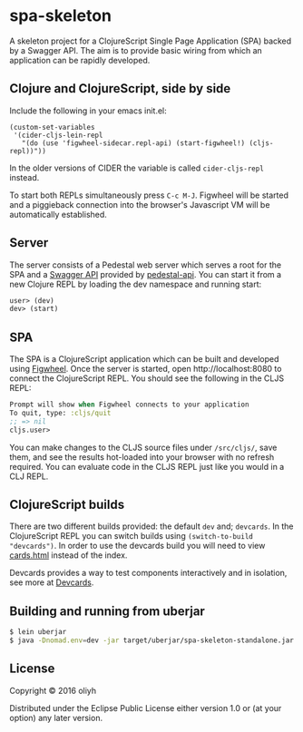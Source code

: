 # spa-skeleton

A skeleton project for a ClojureScript Single Page Application (SPA) backed by a Swagger API.
The aim is to provide basic wiring from which an application can be rapidly developed.

## Clojure and ClojureScript, side by side

Include the following in your emacs init.el:
```
(custom-set-variables
 '(cider-cljs-lein-repl
   "(do (use 'figwheel-sidecar.repl-api) (start-figwheel!) (cljs-repl))"))
```

In the older versions of CIDER the variable is called `cider-cljs-repl` instead.

To start both REPLs simultaneously press `C-c M-J`.
Figwheel will be started and a piggieback connection into the browser's Javascript VM will be automatically established.

## Server

The server consists of a Pedestal web server which serves a root for the SPA and a [Swagger API](http://swagger.io/) provided by [pedestal-api](https://github.com/oliyh/pedestal-api).
You can start it from a new Clojure REPL by loading the dev namespace and running start:
```clojure
user> (dev)
dev> (start)
```

## SPA

The SPA is a ClojureScript application which can be built and developed using [Figwheel](https://github.com/bhauman/lein-figwheel).
Once the server is started, open http://localhost:8080 to connect the ClojureScript REPL. You should see the following in the CLJS REPL:
```clojure
Prompt will show when Figwheel connects to your application
To quit, type: :cljs/quit
;; => nil
cljs.user>
```
You can make changes to the CLJS source files under `/src/cljs/`, save them, and see the
results hot-loaded into your browser with no refresh required. You can evaluate code in the CLJS REPL just like you would in a CLJ REPL.

## ClojureScript builds

There are two different builds provided: the default `dev` and; `devcards`. In the ClojureScript REPL you can switch builds using `(switch-to-build "devcards")`. In order to use the devcards build you will need to view [cards.html](http://localhost:8080/cards.html) instead of the index.

Devcards provides a way to test components interactively and in isolation, see more at [Devcards](https://github.com/bhauman/devcards).


## Building and running from uberjar
```bash
$ lein uberjar
$ java -Dnomad.env=dev -jar target/uberjar/spa-skeleton-standalone.jar
```
## License

Copyright © 2016 oliyh

Distributed under the Eclipse Public License either version 1.0 or (at
your option) any later version.
